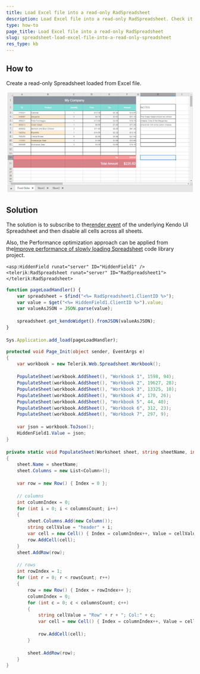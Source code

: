 ```yaml
---
title: Load Excel file into a read-only RadSpreadsheet
description: Load Excel file into a read-only RadSpreadsheet. Check it now!
type: how-to
page_title: Load Excel file into a read-only RadSpreadsheet
slug: spreadsheet-load-excel-file-into-a-read-only-spreadsheet
res_type: kb
---
```



## How to

Create a read-only Spreadsheet loaded from Excel file.

![Load excel file](images/spreadsheet-load-excel-file-into-a-read-only-spreadsheet.png)

## Solution

The solution is to subscribe to the[render event](https://docs.telerik.com/kendo-ui/api/javascript/ui/spreadsheet/events/render) of the underlying Kendo UI Spreadsheet and then disable all cells across all sheets.

Also, the Performance optimization approach can be applied from the[Improve performance of slowly loading Spreadsheet](https://www.telerik.com/support/kb/aspnet-ajax/spreadsheet/details/improve-performance-of-slowly-loading-spreadsheet) code library project.


````ASPX
<asp:HiddenField runat="server" ID="HiddenField1" />
<telerik:RadSpreadsheet runat="server" ID="RadSpreadsheet1"></telerik:RadSpreadsheet>
````

````JavaScript
function pageLoadHandler() {
    var spreadsheet = $find("<%= RadSpreadsheet1.ClientID %>");
    var value = $get("<%= HiddenField1.ClientID %>").value;
    var valueAsJSON = JSON.parse(value);

    spreadsheet.get_kendoWidget().fromJSON(valueAsJSON);
}

Sys.Application.add_load(pageLoadHandler);
````

````C#
protected void Page_Init(object sender, EventArgs e)
{
    var workbook = new Telerik.Web.Spreadsheet.Workbook();
 
    PopulateSheet(workbook.AddSheet(), "Workbook 1", 1598, 94);
    PopulateSheet(workbook.AddSheet(), "Workbook 2", 19627, 28);
    PopulateSheet(workbook.AddSheet(), "Workbook 3", 13325, 10);
    PopulateSheet(workbook.AddSheet(), "Workbook 4", 170, 26);
    PopulateSheet(workbook.AddSheet(), "Workbook 5", 44, 40);
    PopulateSheet(workbook.AddSheet(), "Workbook 6", 312, 23);
    PopulateSheet(workbook.AddSheet(), "Workbook 7", 297, 9);
 
    var json = workbook.ToJson();
    HiddenField1.Value = json;
}
 
private static void PopulateSheet(Worksheet sheet, string sheetName, int rowsCount, int columnsCount)
{
    sheet.Name = sheetName;
    sheet.Columns = new List<Column>();
 
    var row = new Row() { Index = 0 };
 
    // columns
    int columnIndex = 0;
    for (int i = 0; i < columnsCount; i++)
    {
        sheet.Columns.Add(new Column());
        string cellValue = "header" + i;
        var cell = new Cell() { Index = columnIndex++, Value = cellValue, Background = "#bfbfbf", Bold = true };
        row.AddCell(cell);
    }
    sheet.AddRow(row);
 
    // rows
    int rowIndex = 1;
    for (int r = 0; r < rowsCount; r++)
    {
        row = new Row() { Index = rowIndex++ };
        columnIndex = 0;
        for (int c = 0; c < columnsCount; c++)
        {
            string cellValue = "Row" + r + "; Col:" + c;
            var cell = new Cell() { Index = columnIndex++, Value = cellValue };
 
            row.AddCell(cell);
        }
 
        sheet.AddRow(row);
    }
}
````

 